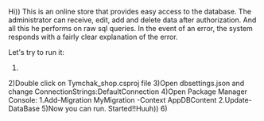 Hi)) This is an online store that provides easy access to the database. The administrator can receive, edit, add and delete data after authorization. And all this he performs on raw sql queries. In the event of an error, the system responds with a fairly clear explanation of the error.

Let's try to run it:

1)
2)Double click on Tymchak_shop.csproj file
3)Open dbsettings.json and change ConnectionStrings:DefaultConnection
4)Open Package Manager Console:
  1.Add-Migration MyMigration -Context AppDBContent
  2.Update-DataBase
5)Now you can run. Started!!Huuh))
6)
